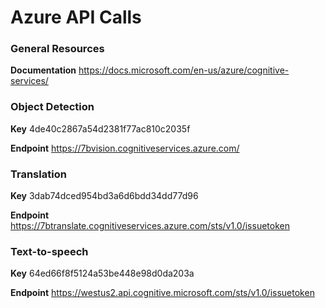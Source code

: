 # Azure API Calls

### General Resources
**Documentation** https://docs.microsoft.com/en-us/azure/cognitive-services/ 

### Object Detection
**Key** 4de40c2867a54d2381f77ac810c2035f 

**Endpoint** https://7bvision.cognitiveservices.azure.com/

### Translation
**Key** 3dab74dced954bd3a6d6bdd34dd77d96

**Endpoint** https://7btranslate.cognitiveservices.azure.com/sts/v1.0/issuetoken

### Text-to-speech
**Key** 64ed66f8f5124a53be448e98d0da203a

**Endpoint** https://westus2.api.cognitive.microsoft.com/sts/v1.0/issuetoken

